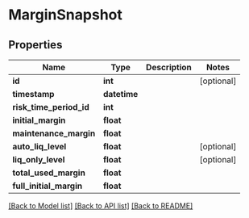 # MarginSnapshot

## Properties
Name | Type | Description | Notes
------------ | ------------- | ------------- | -------------
**id** | **int** |  | [optional] 
**timestamp** | **datetime** |  | 
**risk_time_period_id** | **int** |  | 
**initial_margin** | **float** |  | 
**maintenance_margin** | **float** |  | 
**auto_liq_level** | **float** |  | [optional] 
**liq_only_level** | **float** |  | [optional] 
**total_used_margin** | **float** |  | 
**full_initial_margin** | **float** |  | 

[[Back to Model list]](../README.md#documentation-for-models) [[Back to API list]](../README.md#documentation-for-api-endpoints) [[Back to README]](../README.md)

